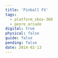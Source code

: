 ```yaml
---
title: 'Pinball FX'
tags:
  - platform_xbox-360
  - genre_arcade
digital: true
physical: false
guide: false
pending: false
date: 2014-02-13
---
```

